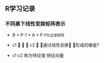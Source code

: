 ## R学习记录

### 不同基下线性变换矩阵表示
* B = P-1 * A * P `P为过渡矩阵`

* c1    c2  通过线性变换 形成的像是?
* c1 c2 称为特征值  特征向量


